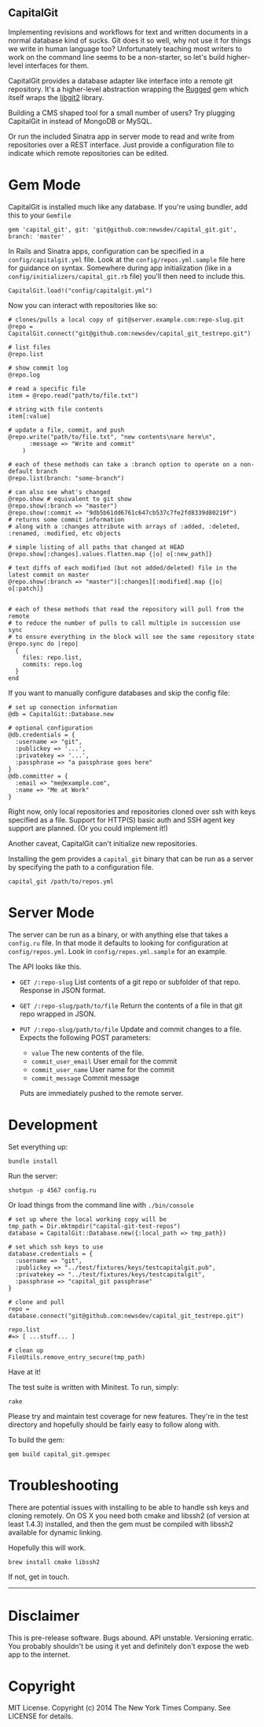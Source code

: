 CapitalGit
-----------

Implementing revisions and workflows for text and written documents in a normal database kind of sucks. Git does it so well, why not use it for things we write in human language too? Unfortunately teaching most writers to work on the command line seems to be a non-starter, so let's build higher-level interfaces for them.

CapitalGit provides a database adapter like interface into a remote git repository. It's a higher-level abstraction wrapping the [Rugged](https://github.com/libgit2/rugged) gem which itself wraps the [libgit2](http://github.com/libgit2/libgit2/) library.

Building a CMS shaped tool for a small number of users? Try plugging CapitalGit in instead of MongoDB or MySQL.

Or run the included Sinatra app in server mode to read and write from repositories over a REST interface. Just provide a configuration file to indicate which remote repositories can be edited.


Gem Mode
========

CapitalGit is installed much like any database. If you're using bundler, add this to your `Gemfile`

```
gem 'capital_git', git: 'git@github.com:newsdev/capital_git.git', branch: 'master'
```

In Rails and Sinatra apps, configuration can be specified in a `config/capitalgit.yml` file. Look at the `config/repos.yml.sample` file here for guidance on syntax. Somewhere during app initialization (like in a `config/initializers/capital_git.rb` file) you'll then need to include this.

```
CapitalGit.load!("config/capitalgit.yml")
```

Now you can interact with repositories like so:

```
# clones/pulls a local copy of git@server.example.com:repo-slug.git
@repo = CapitalGit.connect("git@github.com:newsdev/capital_git_testrepo.git")

# list files
@repo.list

# show commit log
@repo.log

# read a specific file
item = @repo.read("path/to/file.txt")

# string with file contents
item[:value]

# update a file, commit, and push
@repo.write("path/to/file.txt", "new contents\nare here\n",
      :message => "Write and commit"
    )

# each of these methods can take a :branch option to operate on a non-default branch
@repo.list(branch: "some-branch")

# can also see what's changed
@repo.show # equivalent to git show
@repo.show(:branch => "master")
@repo.show(:commit => "9db5b61dd6761c647cb537c7fe2fd8339d80219f")
# returns some commit information
# along with a :changes attribute with arrays of :added, :deleted, :renamed, :modified, etc objects

# simple listing of all paths that changed at HEAD
@repo.show[:changes].values.flatten.map {|o| o[:new_path]}

# text diffs of each modified (but not added/deleted) file in the latest commit on master
@repo.show(:branch => "master")[:changes][:modified].map {|o| o[:patch]}


# each of these methods that read the repository will pull from the remote
# to reduce the number of pulls to call multiple in succession use sync
# to ensure everything in the block will see the same repository state
@repo.sync do |repo|
  {
    files: repo.list,
    commits: repo.log
  }
end

```

If you want to manually configure databases and skip the config file:

```
# set up connection information
@db = CapitalGit::Database.new

# optional configuration
@db.credentials = {
  :username => "git",
  :publickey => '...',
  :privatekey => '...',
  :passphrase => "a passphrase goes here"
}
@db.committer = {
  :email => "me@example.com",
  :name => "Me at Work"
}
```

Right now, only local repositories and repositories cloned over ssh with keys specified as a file. Support for HTTP(S) basic auth and SSH agent key support are planned. (Or you could implement it!)

Another caveat, CapitalGit can't initialize new repositories.

Installing the gem provides a `capital_git` binary that can be run as a server by specifying the path to a configuration file.

```
capital_git /path/to/repos.yml
```


Server Mode
===========

The server can be run as a binary, or with anything else that takes a `config.ru` file. In that mode it defaults to looking for configuration at `config/repos.yml`. Look in `config/repos.yml.sample` for an example.

The API looks like this.

- `GET /:repo-slug`
    List contents of a git repo or subfolder of that repo. Response in JSON format.

- `GET /:repo-slug/path/to/file`
    Return the contents of a file in that git repo wrapped in JSON.

- `PUT /:repo-slug/path/to/file`
    Update and commit changes to a file. Expects the following POST parameters:
    
    - `value` The new contents of the file.
    - `commit_user_email` User email for the commit
    - `commit_user_name` User name for the commit
    - `commit_message` Commit message

    Puts are immediately pushed to the remote server.



Development
===========

Set everything up:

```
bundle install
```

Run the server:

```
shotgun -p 4567 config.ru
```

Or load things from the command line with `./bin/console`

```
# set up where the local working copy will be
tmp_path = Dir.mktmpdir("capital-git-test-repos")
database = CapitalGit::Database.new({:local_path => tmp_path})

# set which ssh keys to use
database.credentials = {
  :username => "git",
  :publickey => "../test/fixtures/keys/testcapitalgit.pub",
  :privatekey => "../test/fixtures/keys/testcapitalgit",
  :passphrase => "capital_git passphrase"
}

# clone and pull
repo = database.connect("git@github.com:newsdev/capital_git_testrepo.git")

repo.list
#=> [ ...stuff... ]

# clean up
FileUtils.remove_entry_secure(tmp_path)
```

Have at it!

The test suite is written with Minitest. To run, simply:

```
rake
```

Please try and maintain test coverage for new features. They're in the test directory and hopefully should be fairly easy to follow along with.

To build the gem:

```
gem build capital_git.gemspec
```

Troubleshooting
===============

There are potential issues with installing to be able to handle ssh keys and cloning remotely. On OS X you need both cmake and libssh2 (of version at least 1.4.3) installed, and then the gem must be compiled with libssh2 available for dynamic linking.

Hopefully this will work.

```
brew install cmake libssh2
```

If not, get in touch.


----

Disclaimer
==========

This is pre-release software. Bugs abound. API unstable. Versioning erratic. You probably shouldn't be using it yet and definitely don't expose the web app to the internet.


Copyright
=========
MIT License.
Copyright (c) 2014 The New York Times Company.
See LICENSE for details.